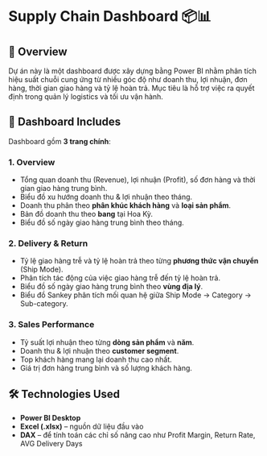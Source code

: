 # Supply Chain Dashboard 📦📊

## 📌 Overview
Dự án này là một dashboard được xây dựng bằng Power BI nhằm phân tích hiệu suất chuỗi cung ứng từ nhiều góc độ như doanh thu, lợi nhuận, đơn hàng, thời gian giao hàng và tỷ lệ hoàn trả. Mục tiêu là hỗ trợ việc ra quyết định trong quản lý logistics và tối ưu vận hành.

## 🧩 Dashboard Includes
Dashboard gồm **3 trang chính**:

### 1. **Overview**
- Tổng quan doanh thu (Revenue), lợi nhuận (Profit), số đơn hàng và thời gian giao hàng trung bình.
- Biểu đồ xu hướng doanh thu & lợi nhuận theo tháng.
- Doanh thu phân theo **phân khúc khách hàng** và **loại sản phẩm**.
- Bản đồ doanh thu theo **bang** tại Hoa Kỳ.
- Biểu đồ số ngày giao hàng trung bình theo tháng.

### 2. **Delivery & Return**
- Tỷ lệ giao hàng trễ và tỷ lệ hoàn trả theo từng **phương thức vận chuyển** (Ship Mode).
- Phân tích tác động của việc giao hàng trễ đến tỷ lệ hoàn trả.
- Biểu đồ số ngày giao hàng trung bình theo **vùng địa lý**.
- Biểu đồ Sankey phân tích mối quan hệ giữa Ship Mode → Category → Sub-category.

### 3. **Sales Performance**
- Tỷ suất lợi nhuận theo từng **dòng sản phẩm** và **năm**.
- Doanh thu & lợi nhuận theo **customer segment**.
- Top khách hàng mang lại doanh thu cao nhất.
- Giá trị đơn hàng trung bình và số lượng khách hàng.

## 🛠️ Technologies Used
- **Power BI Desktop**
- **Excel (.xlsx)** – nguồn dữ liệu đầu vào
- **DAX** – để tính toán các chỉ số nâng cao như Profit Margin, Return Rate, AVG Delivery Days
